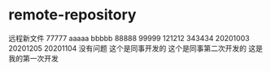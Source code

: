 # remote-repository
远程新文件
77777
aaaaa
bbbbb
88888
99999
121212
343434
20201003
20201205
20201104
没有问题
这个是同事开发的
这个是同事第二次开发的
这是我的第一次开发
